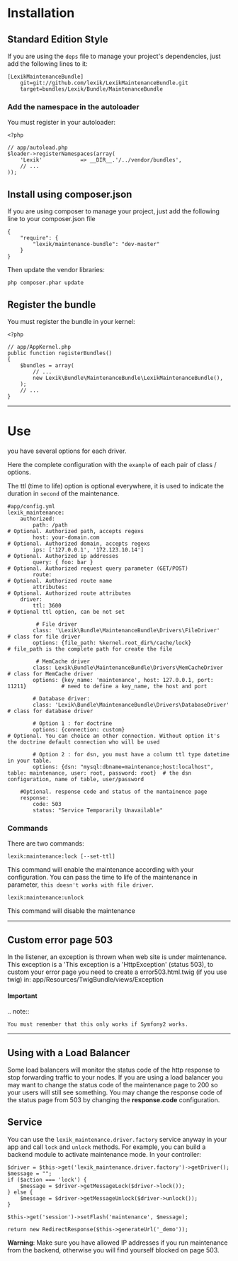 Installation
============

## Standard Edition Style

If you are using the `deps` file to manage your project's dependencies,
just add the following lines to it:

    [LexikMaintenanceBundle]
        git=git://github.com/lexik/LexikMaintenanceBundle.git
        target=bundles/Lexik/Bundle/MaintenanceBundle

### Add the namespace in the autoloader

You must register in your autoloader:


    <?php
    
    // app/autoload.php    
    $loader->registerNamespaces(array(
        'Lexik'            => __DIR__.'/../vendor/bundles',
        // ...
    ));


## Install using composer.json

If you are using composer to manage your project, just add the following
line to your composer.json file

    {
        "require": {
        	"lexik/maintenance-bundle": "dev-master" 
        }
    }

Then update the vendor libraries:

    php composer.phar update


## Register the bundle

You must register the bundle in your kernel:

    <?php
    
    // app/AppKernel.php    
    public function registerBundles()
    {
        $bundles = array(    
            // ...    
            new Lexik\Bundle\MaintenanceBundle\LexikMaintenanceBundle(),
        );    
        // ...
    }

-----------------------

Use
===

you have several options for each driver.

Here the complete configuration with the `example` of each pair of class / options.

The ttl (time to life) option is optional everywhere, it is used to indicate the duration in `second` of the maintenance.

    #app/config.yml
    lexik_maintenance:
        authorized:
            path: /path                                                         # Optional. Authorized path, accepts regexs
            host: your-domain.com                                               # Optional. Authorized domain, accepts regexs
            ips: ['127.0.0.1', '172.123.10.14']                                 # Optional. Authorized ip addresses
            query: { foo: bar }                                                 # Optional. Authorized request query parameter (GET/POST)
            route:                                                              # Optional. Authorized route name
            attributes:                                                         # Optional. Authorized route attributes
        driver:      
            ttl: 3600                                                                  # Optional ttl option, can be not set
                                                                              
             # File driver    
            class: '\Lexik\Bundle\MaintenanceBundle\Drivers\FileDriver'                # class for file driver 
            options: {file_path: %kernel.root_dir%/cache/lock}                         # file_path is the complete path for create the file
             
             # MemCache driver
            class: Lexik\Bundle\MaintenanceBundle\Drivers\MemCacheDriver               # class for MemCache driver 
            options: {key_name: 'maintenance', host: 127.0.0.1, port: 11211}           # need to define a key_name, the host and port
      
            # Database driver:               
            class: 'Lexik\Bundle\MaintenanceBundle\Drivers\DatabaseDriver'             # class for database driver
            
            # Option 1 : for doctrine   
            options: {connection: custom}                                            # Optional. You can choice an other connection. Without option it's the doctrine default connection who will be used
            
            # Option 2 : for dsn, you must have a column ttl type datetime in your table.
            options: {dsn: "mysql:dbname=maintenance;host:localhost", table: maintenance, user: root, password: root}  # the dsn configuration, name of table, user/password 

        #Optional. response code and status of the mantainence page
        response:
            code: 503 
            status: "Service Temporarily Unavailable"    
     
     
### Commands

There are two commands:

    lexik:maintenance:lock [--set-ttl]

This command will enable the maintenance according with your configuration. You can pass the time to life of the maintenance in parameter, ``this doesn't works with file driver``.

    lexik:maintenance:unlock

This command will disable the maintenance

         
---------------------

Custom error page 503
---------------------

In the listener, an exception is thrown when web site is under maintenance. This exception is a 'This exception is a 'HttpException' (status 503), to custom your error page
 you need to create a error503.html.twig (if you use twig) in:
    app/Resources/TwigBundle/views/Exception   
        
#### Important

.. note::

    You must remember that this only works if Symfony2 works.        
    
----------------------

Using with a Load Balancer
---------------------
Some load balancers will monitor the status code
of the http response to stop forwarding traffic
to your nodes.  If you are using a load balancer
you may want to change the status code of the
maintenance page to 200 so your users will still see
something. You may change the response code of the status page from 503 by changing the **response.code** configuration.


Service
--------

You can use the ``lexik_maintenance.driver.factory`` service anyway in your app and call ``lock`` and ``unlock`` methods.
For example, you can build a backend module to activate maintenance mode.
In your controller:

    $driver = $this->get('lexik_maintenance.driver.factory')->getDriver();
    $message = "";
    if ($action === 'lock') {
        $message = $driver->getMessageLock($driver->lock());
    } else {
        $message = $driver->getMessageUnlock($driver->unlock());
    }

    $this->get('session')->setFlash('maintenance', $message);

    return new RedirectResponse($this->generateUrl('_demo'));
        
        
**Warning**: Make sure you have allowed IP addresses if you run maintenance from the backend, otherwise you will find yourself blocked on page 503.